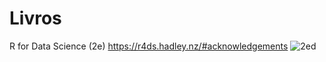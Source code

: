 # Livros

R for Data Science (2e)
https://r4ds.hadley.nz/#acknowledgements
![2ed](https://github.com/JenniferLopes/Livros/assets/67852083/55c4967b-90ad-4544-aa95-c8192bdae864)
